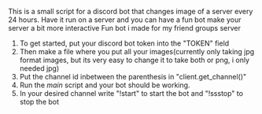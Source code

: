 This is a small script for a discord bot that changes image of a server every 24 hours. 
Have it run on a server and you can have a fun bot make your server a bit more interactive
Fun bot i made for my friend groups server

1. To get started, put your discord bot token into the "TOKEN" field
2. Then make a file where you put all your images(currently only taking jpg format images, but its very easy to change it to take both or png, i only needed jpg)
3. Put the channel id inbetween the parenthesis in "client.get_channel()" 
4. Run the _main_ script and your bot should be working.
5. In your desired channel write "!start" to start the bot and "!ssstop" to stop the bot
